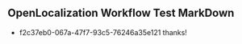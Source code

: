 ## OpenLocalization Workflow Test MarkDown
* f2c37eb0-067a-47f7-93c5-76246a35e121 thanks!

<!--HONumber=Aug16_HO4-->


